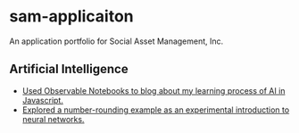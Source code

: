 # sam-applicaiton
An application portfolio for Social Asset Management, Inc.

## Artificial Intelligence

- [Used Observable Notebooks to blog about my learning process of AI in Javascript.](https://observablehq.com/@bcmdr/my-first-experiment-with-machine-learning)
- [Explored a number-rounding example as an experimental introduction to neural networks.](https://observablehq.com/@bcmdr/training-a-neural-network-to-round-take-3)
